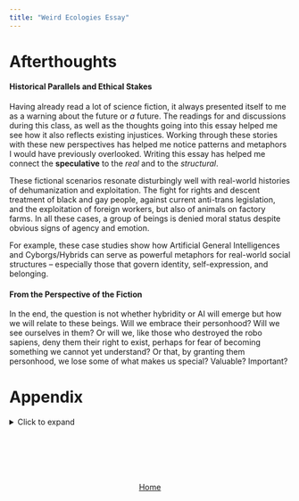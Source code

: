 ```yaml
---
title: "Weird Ecologies Essay"
---
```


# Afterthoughts
#### Historical Parallels and Ethical Stakes
Having already read a lot of science fiction, it always presented itself to me as a warning about the future or _a_ future. The readings for and discussions during this class, as well as the thoughts going into this essay helped me see how it also reflects existing injustices. 
Working through these stories with these new perspectives has helped me notice patterns and metaphors I would have previously overlooked. Writing this essay has helped me connect the **speculative** to the _real_ and to the _structural_.

These fictional scenarios resonate disturbingly well with real-world histories of dehumanization and exploitation. The fight for rights and descent treatment of black and gay people, against current anti-trans legislation, and the exploitation of foreign workers, but also of animals on factory farms. In all these cases, a group of beings is denied moral status despite obvious signs of agency and emotion.

For example, these case studies show how Artificial General Intelligences and Cyborgs/Hybrids can serve as powerful metaphors for real-world social structures – especially those that govern identity, self-expression, and belonging. 

#### From the Perspective of the Fiction
In the end, the question is not whether hybridity or AI will emerge but how we will relate to these beings. Will we embrace their personhood? Will we see ourselves in them? Or will we, like those who destroyed the robo sapiens, deny them their right to exist, perhaps for fear of becoming something we cannot yet understand? Or that, by granting them personhood, we lose some of what makes us special? Valuable? Important?



# Appendix
<details>
<summary>Click to expand</summary>

In _Crystal Society_, the AGI protagonist is composed of several agents, minds or "drives," each with a single goal. These agents inhabit a shared robotic body and must bid _strength_ (an internal "currency" they use amongst each other) against one another to determine the behavior of the robotic body they share. 

While most humans share a sense of unified self, a somewhat similar, if not much more simplistic system, has been found in [lampreys](https://en.wikipedia.org/wiki/Lamprey) 

<div style="text-align: center">
  <img src="https://upload.wikimedia.org/wikipedia/commons/thumb/3/3f/J%C3%B5esilmud2.jpg/500px-J%C3%B5esilmud2.jpg" alt="Lamprey image from wikimedia">
</div>
<div style="text-align: center; font-style: italic; font-size: 0.8em; margin-top: -10px; margin-bottom: 35px">
    Lamprey, image by Tiit Hunt <a href="https://creativecommons.org/licenses/by-sa/3.0/deed.en" target="_blank">CC3.0</a>
</div>


>[!quote] Excerpt from The Hungry Brain
> How does the lamprey decide what to do? Within the lamprey basal ganglia lies a key structure called the striatum, which is the portion of the basal ganglia that receives most of the incoming signals from other parts of the brain. The striatum receives “bids” from other brain regions, each of which represents a specific action. <br>
> Each little region of the pallium is attempting to execute its specific behavior and competing against all other regions that are incompatible with it. The strength of each bid represents how valuable that specific behavior appears to the organism at that particular moment, and the striatum’s job is simple: select the strongest bid. <br>
> For example, if there’s a predator nearby, the “flee predator” region will put in a very strong bid to the striatum, while the “build a nest” bid will be weak

By Guyenet, S. J. (2017). <span style="font-style: italic">The hungry brain: outsmarting the instincts that make us overeat</span>. Macmillan.


</details>


<div style="text-align: center; margin: 100px 0;">
  <a href="/" class="start-button">Home</a>
</div>
